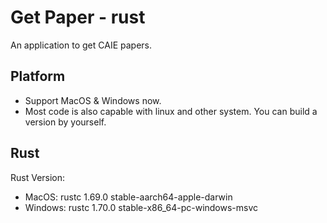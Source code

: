 # Get Paper - rust

An application to get CAIE papers.

## Platform
* Support MacOS & Windows now.
* Most code is also capable with linux and other system. You can build a version by yourself.

## Rust
Rust Version:
* MacOS: rustc 1.69.0 stable-aarch64-apple-darwin
* Windows: rustc 1.70.0 stable-x86_64-pc-windows-msvc

